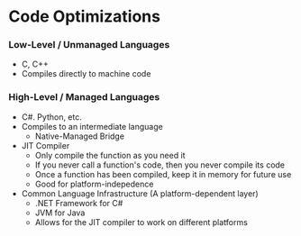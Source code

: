 # Code Optimizations

### Low-Level / Unmanaged Languages
- C, C++
- Compiles directly to machine code

### High-Level / Managed Languages
- C#. Python, etc.
- Compiles to an intermediate language
	- Native-Managed Bridge
- JIT Compiler
	- Only compile the function as you need it
	- If you never call a function's code, then you never compile its code
	- Once a function has been compiled, keep it in memory for future use
	- Good for platform-indepedence
- Common Language Infrastructure (A platform-dependent layer)
	- .NET Framework for C#
	- JVM for Java
	- Allows for the JIT compiler to work on different platforms
